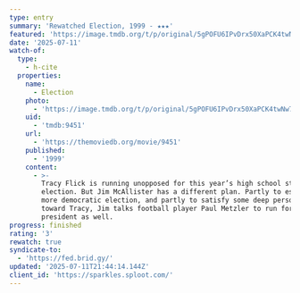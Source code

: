 ```yaml
---
type: entry
summary: 'Rewatched Election, 1999 - ★★★'
featured: 'https://image.tmdb.org/t/p/original/5gPOFU6IPvDrx50XaPCK4twNw79.jpg'
date: '2025-07-11'
watch-of:
  type:
    - h-cite
  properties:
    name:
      - Election
    photo:
      - 'https://image.tmdb.org/t/p/original/5gPOFU6IPvDrx50XaPCK4twNw79.jpg'
    uid:
      - 'tmdb:9451'
    url:
      - 'https://themoviedb.org/movie/9451'
    published:
      - '1999'
    content:
      - >-
        Tracy Flick is running unopposed for this year’s high school student
        election. But Jim McAllister has a different plan. Partly to establish a
        more democratic election, and partly to satisfy some deep personal anger
        toward Tracy, Jim talks football player Paul Metzler to run for
        president as well.
progress: finished
rating: '3'
rewatch: true
syndicate-to:
  - 'https://fed.brid.gy/'
updated: '2025-07-11T21:44:14.144Z'
client_id: 'https://sparkles.sploot.com/'
---
```


